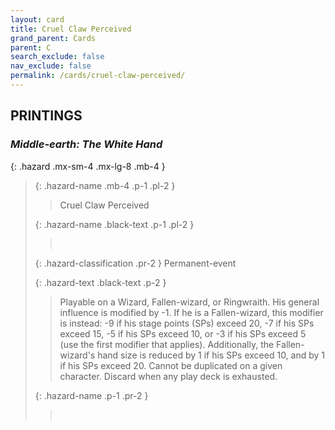 ```yaml
---
layout: card
title: Cruel Claw Perceived
grand_parent: Cards
parent: C
search_exclude: false
nav_exclude: false
permalink: /cards/cruel-claw-perceived/
---
```


## PRINTINGS


### _Middle-earth: The White Hand_

{: .hazard .mx-sm-4 .mx-lg-8 .mb-4 }
> {: .hazard-name .mb-4 .p-1 .pl-2 }
> > <div class="hazard-mp"></div>
> > <div class="card-name">Cruel Claw Perceived</div>
>
> {: .hazard-name .black-text .p-1 .pl-2 }
> > &nbsp;
>
> {: .hazard-classification .pr-2 }
> Permanent-event
>
> {: .hazard-text .black-text .p-2 }
> > Playable on a Wizard, Fallen-wizard, or Ringwraith. His general influence is modified by -1. If he is a Fallen-wizard, this modifier is instead: -9 if his stage points (SPs) exceed 20, -7 if his SPs exceed 15, -5 if his SPs exceed 10, or -3 if his SPs exceed 5 (use the first modifier that applies). Additionally, the Fallen-wizard's hand size is reduced by 1 if his SPs exceed 10, and by 1 if his SPs exceed 20. Cannot be duplicated on a given character. Discard when any play deck is exhausted. 
>
> {: .hazard-name .p-1 .pr-2 }
> > <div class="card-shield"></div>
> > <div class="card-corruption">&nbsp;</div>
